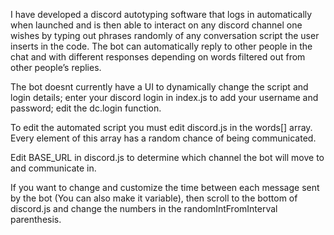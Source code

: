 I have developed a discord autotyping software that logs in automatically when launched and is then able to interact on any discord channel one wishes by typing out phrases randomly of any conversation script the user inserts in the code. The bot can automatically reply to other people in the chat and with different responses depending on words filtered out from other people’s replies.

The bot doesnt currently have a UI to dynamically change the script and login details; enter your discord login in index.js to add your username and password; edit the dc.login function.

To edit the automated script you must edit discord.js in the words[] array. Every element of this array has a random chance of being communicated.

Edit BASE_URL in discord.js to determine which channel the bot will move to and communicate in.

If you want to change and customize the time between each message sent by the bot (You can also make it variable), then scroll to the bottom of discord.js and change the numbers in the randomIntFromInterval parenthesis.
